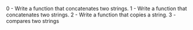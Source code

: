 0 - Write a function that concatenates two strings.
1 - Write a function that concatenates two strings.
2 - Write a function that copies a string.
3 - compares two strings

